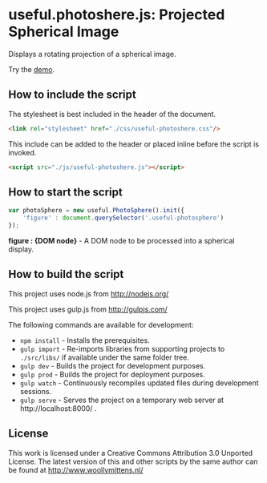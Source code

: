 # useful.photoshere.js: Projected Spherical Image

Displays a rotating projection of a spherical image.

Try the <a href="http://www.woollymittens.nl/default.php?url=useful-spherical">demo</a>.

## How to include the script

The stylesheet is best included in the header of the document.

```html
<link rel="stylesheet" href="./css/useful-photoshere.css"/>
```

This include can be added to the header or placed inline before the script is invoked.

```html
<script src="./js/useful-photoshere.js"></script>
```

## How to start the script

```javascript
var photoSphere = new useful.PhotoSphere().init({
	'figure' : document.querySelector('.useful-photosphere')
});
```

**figure : {DOM node}** - A DOM node to be processed into a spherical display.

## How to build the script

This project uses node.js from http://nodejs.org/

This project uses gulp.js from http://gulpjs.com/

The following commands are available for development:
+ `npm install` - Installs the prerequisites.
+ `gulp import` - Re-imports libraries from supporting projects to `./src/libs/` if available under the same folder tree.
+ `gulp dev` - Builds the project for development purposes.
+ `gulp prod` - Builds the project for deployment purposes.
+ `gulp watch` - Continuously recompiles updated files during development sessions.
+ `gulp serve` - Serves the project on a temporary web server at http://localhost:8000/ .

## License

This work is licensed under a Creative Commons Attribution 3.0 Unported License. The latest version of this and other scripts by the same author can be found at http://www.woollymittens.nl/
